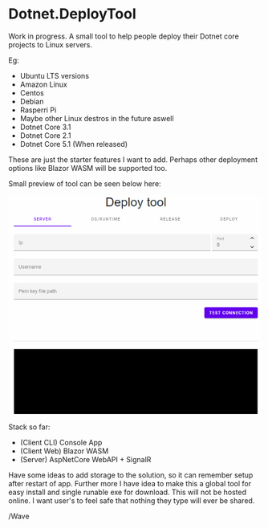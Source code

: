 # Dotnet.DeployTool

Work in progress. A small tool to help people deploy their Dotnet core projects to Linux servers.

Eg:

* Ubuntu LTS versions
* Amazon Linux
* Centos
* Debian
* Rasperri Pi
* Maybe other Linux destros in the future aswell
* Dotnet Core 3.1
* Dotnet Core 2.1
* Dotnet Core 5.1 (When released)

These are just the starter features I want to add. Perhaps other deployment options like Blazor WASM will be supported too.

Small preview of tool can be seen below here:

![](deploytool.gif)

Stack so far:

* (Client CLI) Console App
* (Client Web) Blazor WASM
* (Server) AspNetCore WebAPI + SignalR

Have some ideas to add storage to the solution, so it can remember setup after restart of app. Further more I have idea to make this a global tool for easy install and single runable exe for download. This will not be hosted online. I want user's to feel safe that nothing they type will ever be shared.

/Wave